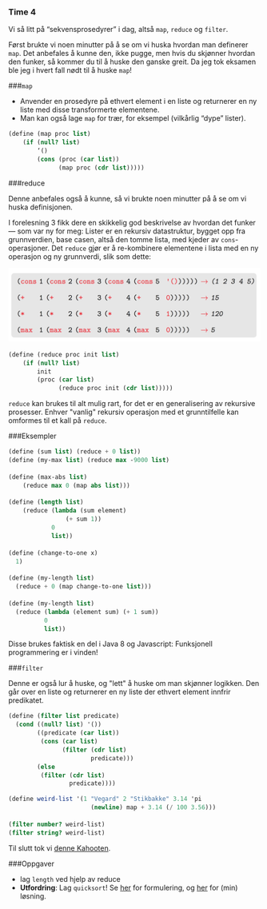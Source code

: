 ### Time 4

Vi så litt på “sekvensprosedyrer” i dag, altså `map`, `reduce` og `filter`.

Først brukte vi noen minutter på å se om vi huska hvordan man definerer `map`. Det anbefales å kunne den, ikke pugge, men hvis du skjønner hvordan den funker, så kommer du til å huske den ganske greit. Da jeg tok eksamen ble jeg i hvert fall nødt til å huske `map`!

###`map`

- Anvender en prosedyre på ethvert element i en liste og returnerer en ny liste med disse transformerte elementene.
- Man kan også lage `map` for trær, for eksempel (vilkårlig “dype” lister).

```scheme
(define (map proc list)
    (if (null? list)
        ‘()
        (cons (proc (car list))
              (map proc (cdr list)))))
```


###reduce

Denne anbefales også å kunne, så vi brukte noen minutter på å se om vi huska definisjonen.

I forelesning 3 fikk dere en skikkelig god beskrivelse av hvordan det funker — som var ny for meg:
Lister er en rekursiv datastruktur, bygget opp fra grunnverdien, base casen, altså den tomme lista, med kjeder av `cons`-operasjoner. Det `reduce` gjør er å re-kombinere elementene i lista med en ny operasjon og ny grunnverdi, slik som dette:

![](reduce.png)

```scheme
(define (reduce proc init list)
    (if (null? list)
        init
        (proc (car list)
              (reduce proc init (cdr list)))))
```

`reduce` kan brukes til alt mulig rart, for det er en generalisering av rekursive prosesser. Enhver "vanlig" rekursiv operasjon med et grunntilfelle kan omformes til et kall på `reduce`.

###Eksempler
```scheme
(define (sum list) (reduce + 0 list))
(define (my-max list) (reduce max -9000 list)

(define (max-abs list)
    (reduce max 0 (map abs list)))

(define (length list)
    (reduce (lambda (sum element)
                (+ sum 1))
            0
            list))

(define (change-to-one x)
  1)

(define (my-length list)
  (reduce + 0 (map change-to-one list)))

(define (my-length list)
  (reduce (lambda (element sum) (+ 1 sum))
          0
          list))
```

Disse brukes faktisk en del i Java 8 og Javascript: Funksjonell programmering er i vinden!

###`filter`

Denne er også lur å huske, og "lett" å huske om man skjønner logikken. Den går over en liste og returnerer en ny liste der ethvert element innfrir predikatet.

```scheme
(define (filter list predicate)
  (cond ((null? list) '())
        ((predicate (car list))
         (cons (car list)
               (filter (cdr list) 
                       predicate)))
        (else
         (filter (cdr list)
                 predicate))))
```

```scheme
(define weird-list '(1 "Vegard" 2 "Stikbakke" 3.14 'pi
                       (newline) map + 3.14 (/ 100 3.56)))

(filter number? weird-list)
(filter string? weird-list)
```

Til slutt tok vi [denne Kahooten](https://play.kahoot.it/#/?quizId=07fe06f1-d72e-496f-8911-a464f3343ba3).

###Oppgaver
- lag `length` ved hjelp av reduce
- **Utfordring**: Lag `quicksort`! Se [her](http://folk.uio.no/esbenss/inf2810/gruppelaererenes-side.html#Uke6) for formulering, og [her](quicksort.scm) for (min) løsning.
